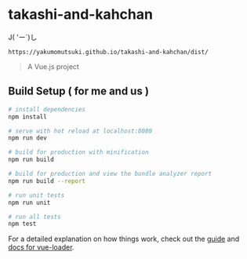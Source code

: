 # takashi-and-kahchan

J( 'ー`)し

`https://yakumomutsuki.github.io/takashi-and-kahchan/dist/`


> A Vue.js project

## Build Setup ( for me and us )

``` bash
# install dependencies
npm install

# serve with hot reload at localhost:8080
npm run dev

# build for production with minification
npm run build

# build for production and view the bundle analyzer report
npm run build --report

# run unit tests
npm run unit

# run all tests
npm test
```

For a detailed explanation on how things work, check out the [guide](http://vuejs-templates.github.io/webpack/) and [docs for vue-loader](http://vuejs.github.io/vue-loader).
